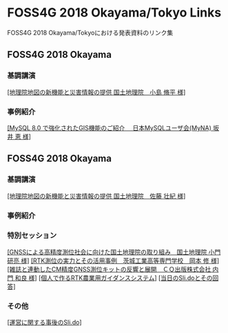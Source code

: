 # FOSS4G 2018 Okayama/Tokyo Links
FOSS4G 2018 Okayama/Tokyoにおける発表資料のリンク集

## FOSS4G 2018 Okayama
### 基調講演
[[地理院地図の新機能と災害情報の提供 国土地理院　小島 脩平 様]](https://www.slideshare.net/osgeojapan/ss-122954222)

### 事例紹介
[[MySQL 8.0 で強化されたGIS機能のご紹介　 日本MySQLユーザ会(MyNA) 坂井 恵 様]](https://www.slideshare.net/sakaik/mysql-80-gis-foss4g-okayama)

### 


## FOSS4G 2018 Okayama
### 基調講演
[[地理院地図の新機能と災害情報の提供 国土地理院　佐藤 壮紀 様]](https://www.slideshare.net/osgeojapan/ss-122953383)

### 事例紹介

### 特別セッション
[[GNSSによる高精度測位社会に向けた国土地理院の取り組み　国土地理院 小門 研亮 様]](https://www.slideshare.net/osgeojapan/gnss-122857727)
[[RTK測位の実力とその活用事例　茨城工業高等専門学校　岡本 修 様]](https://www.slideshare.net/osgeojapan/rtk-122857535)
[[雑誌と連動したCM精度GNSS測位キットの反響と展開　ＣＱ出版株式会社 内門 和良 様]](https://www.slideshare.net/osgeojapan/cmgnss)
[[個人で作るRTK農業用ガイダンスシステム]](https://www.slideshare.net/osgeojapan/rtk-122857317)
[[当日のSli.doとその回答]](https://app.sli.do/event/ivjslfwe/questions)

### その他
[[運営に関する事後のSli.do]](https://app2.sli.do/event/ihw6gt1n/questions?fbclid=IwAR2X3YZOiAL2J4zVIZqInDG5k5rZ776Qagva69OBRKCuPShfI95vnBa4NxY)
